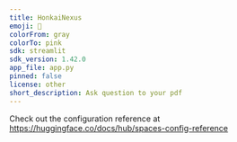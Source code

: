 ```yaml
---
title: HonkaiNexus
emoji: 🧾
colorFrom: gray
colorTo: pink
sdk: streamlit
sdk_version: 1.42.0
app_file: app.py
pinned: false
license: other
short_description: Ask question to your pdf
---
```


Check out the configuration reference at https://huggingface.co/docs/hub/spaces-config-reference
